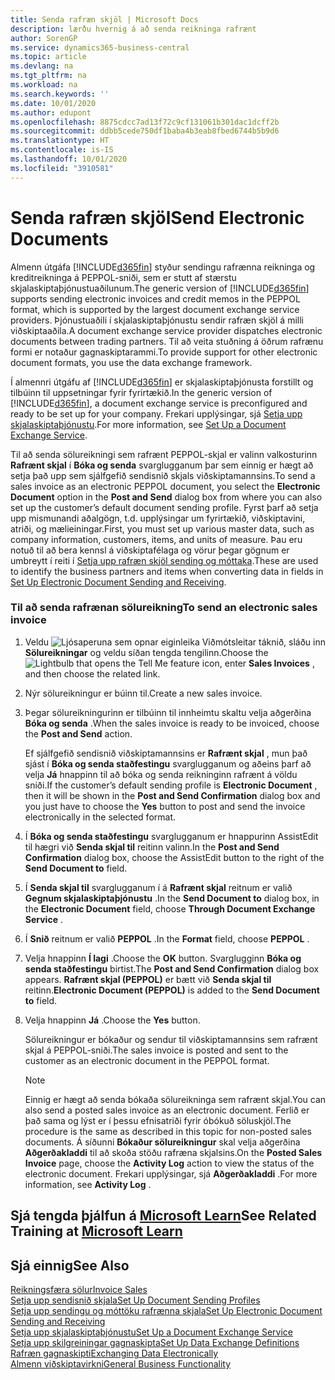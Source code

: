 ```yaml
---
title: Senda rafræn skjöl | Microsoft Docs
description: lærðu hvernig á að senda reikninga rafrænt
author: SorenGP
ms.service: dynamics365-business-central
ms.topic: article
ms.devlang: na
ms.tgt_pltfrm: na
ms.workload: na
ms.search.keywords: ''
ms.date: 10/01/2020
ms.author: edupont
ms.openlocfilehash: 8875cdcc7ad13f72c9cf131061b301dac1dcff2b
ms.sourcegitcommit: ddbb5cede750df1baba4b3eab8fbed6744b5b9d6
ms.translationtype: HT
ms.contentlocale: is-IS
ms.lasthandoff: 10/01/2020
ms.locfileid: "3910581"
---
```

# <a name="send-electronic-documents"></a><span data-ttu-id="6ee1b-103">Senda rafræn skjöl</span><span class="sxs-lookup"><span data-stu-id="6ee1b-103">Send Electronic Documents</span></span>
<span data-ttu-id="6ee1b-104">Almenn útgáfa [!INCLUDE[d365fin](includes/d365fin_md.md)] styður sendingu rafrænna reikninga og kreditreikninga á PEPPOL-sniði, sem er stutt af stærstu skjalaskiptaþjónustuaðilunum.</span><span class="sxs-lookup"><span data-stu-id="6ee1b-104">The generic version of [!INCLUDE[d365fin](includes/d365fin_md.md)] supports sending electronic invoices and credit memos in the PEPPOL format, which is supported by the largest document exchange service providers.</span></span> <span data-ttu-id="6ee1b-105">Þjónustuaðili í skjalaskiptaþjónustu sendir rafræn skjöl á milli viðskiptaaðila.</span><span class="sxs-lookup"><span data-stu-id="6ee1b-105">A document exchange service provider dispatches electronic documents between trading partners.</span></span> <span data-ttu-id="6ee1b-106">Til að veita stuðning á öðrum rafrænu formi er notaður gagnaskiptarammi.</span><span class="sxs-lookup"><span data-stu-id="6ee1b-106">To provide support for other electronic document formats, you use the data exchange framework.</span></span>  

 <span data-ttu-id="6ee1b-107">Í almennri útgáfu af [!INCLUDE[d365fin](includes/d365fin_md.md)] er skjalaskiptaþjónusta forstillt og tilbúinn til uppsetningar fyrir fyrirtækið.</span><span class="sxs-lookup"><span data-stu-id="6ee1b-107">In the generic version of [!INCLUDE[d365fin](includes/d365fin_md.md)], a document exchange service is preconfigured and ready to be set up for your company.</span></span> <span data-ttu-id="6ee1b-108">Frekari upplýsingar, sjá [Setja upp skjalaskiptaþjónustu](across-how-to-set-up-a-document-exchange-service.md).</span><span class="sxs-lookup"><span data-stu-id="6ee1b-108">For more information, see [Set Up a Document Exchange Service](across-how-to-set-up-a-document-exchange-service.md).</span></span>  

 <span data-ttu-id="6ee1b-109">Til að senda sölureikningi sem rafrænt PEPPOL-skjal er valinn valkosturinn **Rafrænt skjal** í **Bóka og senda** svarglugganum þar sem einnig er hægt að setja það upp sem sjálfgefið sendisnið skjals viðskiptamannsins.</span><span class="sxs-lookup"><span data-stu-id="6ee1b-109">To send a sales invoice as an electronic PEPPOL document, you select the **Electronic Document** option in the **Post and Send** dialog box from where you can also set up the customer’s default document sending profile.</span></span> <span data-ttu-id="6ee1b-110">Fyrst þarf að setja upp mismunandi aðalgögn, t.d. upplýsingar um fyrirtækið, viðskiptavini, atriði, og mælieiningar.</span><span class="sxs-lookup"><span data-stu-id="6ee1b-110">First, you must set up various master data, such as company information, customers, items, and units of measure.</span></span> <span data-ttu-id="6ee1b-111">Þau eru notuð til að bera kennsl á viðskiptafélaga og vörur þegar gögnum er umbreytt í reiti í [Setja upp rafræn skjöl sending og móttaka](across-how-to-set-up-electronic-document-sending-and-receiving.md).</span><span class="sxs-lookup"><span data-stu-id="6ee1b-111">These are used to identify the business partners and items when converting data in fields in [Set Up Electronic Document Sending and Receiving](across-how-to-set-up-electronic-document-sending-and-receiving.md).</span></span>  

### <a name="to-send-an-electronic-sales-invoice"></a><span data-ttu-id="6ee1b-112">Til að senda rafrænan sölureikning</span><span class="sxs-lookup"><span data-stu-id="6ee1b-112">To send an electronic sales invoice</span></span>  

1.  <span data-ttu-id="6ee1b-113">Veldu ![Ljósaperuna sem opnar eiginleika Viðmótsleitar](media/ui-search/search_small.png "Segðu mér hvað þú vilt gera") táknið, sláðu inn **Sölureikningar** og veldu síðan tengda tengilinn.</span><span class="sxs-lookup"><span data-stu-id="6ee1b-113">Choose the ![Lightbulb that opens the Tell Me feature](media/ui-search/search_small.png "Tell me what you want to do") icon, enter **Sales Invoices** , and then choose the related link.</span></span>  

2.  <span data-ttu-id="6ee1b-114">Nýr sölureikningur er búinn til.</span><span class="sxs-lookup"><span data-stu-id="6ee1b-114">Create a new sales invoice.</span></span>  

3.  <span data-ttu-id="6ee1b-115">Þegar sölureikningurinn er tilbúinn til innheimtu skaltu velja aðgerðina **Bóka og senda** .</span><span class="sxs-lookup"><span data-stu-id="6ee1b-115">When the sales invoice is ready to be invoiced, choose the **Post and Send** action.</span></span>  

     <span data-ttu-id="6ee1b-116">Ef sjálfgefið sendisnið viðskiptamannsins er **Rafrænt skjal** , mun það sjást í **Bóka og senda staðfestingu** svarglugganum og aðeins þarf að velja **Já** hnappinn til að bóka og senda reikninginn rafrænt á völdu sniði.</span><span class="sxs-lookup"><span data-stu-id="6ee1b-116">If the customer’s default sending profile is **Electronic Document** , then it will be shown in the **Post and Send Confirmation** dialog box and you just have to choose the **Yes** button to post and send the invoice electronically in the selected format.</span></span>  

4.  <span data-ttu-id="6ee1b-117">Í **Bóka og senda staðfestingu** svarglugganum er hnappurinn AssistEdit til hægri við **Senda skjal til** reitinn valinn.</span><span class="sxs-lookup"><span data-stu-id="6ee1b-117">In the **Post and Send Confirmation** dialog box, choose the AssistEdit button to the right of the **Send Document to** field.</span></span>  

5.  <span data-ttu-id="6ee1b-118">Í **Senda skjal til** svarglugganum í á **Rafrænt skjal** reitnum er valið **Gegnum skjalaskiptaþjónustu** .</span><span class="sxs-lookup"><span data-stu-id="6ee1b-118">In the **Send Document to** dialog box, in the **Electronic Document** field, choose **Through Document Exchange Service** .</span></span>  

6.  <span data-ttu-id="6ee1b-119">Í **Snið** reitnum er valið **PEPPOL** .</span><span class="sxs-lookup"><span data-stu-id="6ee1b-119">In the **Format** field, choose **PEPPOL** .</span></span>  

7.  <span data-ttu-id="6ee1b-120">Velja hnappinn **Í lagi** .</span><span class="sxs-lookup"><span data-stu-id="6ee1b-120">Choose the **OK** button.</span></span> <span data-ttu-id="6ee1b-121">Svarglugginn **Bóka og senda staðfestingu** birtist.</span><span class="sxs-lookup"><span data-stu-id="6ee1b-121">The **Post and Send Confirmation** dialog box appears.</span></span> <span data-ttu-id="6ee1b-122">**Rafrænt skjal (PEPPOL)** er bætt við **Senda skjal til** reitinn.</span><span class="sxs-lookup"><span data-stu-id="6ee1b-122">**Electronic Document (PEPPOL)** is added to the **Send Document to** field.</span></span>  

8.  <span data-ttu-id="6ee1b-123">Velja hnappinn **Já** .</span><span class="sxs-lookup"><span data-stu-id="6ee1b-123">Choose the **Yes** button.</span></span>  

     <span data-ttu-id="6ee1b-124">Sölureikningur er bókaður og sendur til viðskiptamannsins sem rafrænt skjal á PEPPOL-sniði.</span><span class="sxs-lookup"><span data-stu-id="6ee1b-124">The sales invoice is posted and sent to the customer as an electronic document in the PEPPOL format.</span></span>  

    > [!NOTE]  
    >  <span data-ttu-id="6ee1b-125">Einnig er hægt að senda bókaða sölureikninga sem rafrænt skjal.</span><span class="sxs-lookup"><span data-stu-id="6ee1b-125">You can also send a posted sales invoice as an electronic document.</span></span> <span data-ttu-id="6ee1b-126">Ferlið er það sama og lýst er í þessu efnisatriði fyrir óbókuð söluskjöl.</span><span class="sxs-lookup"><span data-stu-id="6ee1b-126">The procedure is the same as described in this topic for non-posted sales documents.</span></span> <span data-ttu-id="6ee1b-127">Á síðunni **Bókaður sölureikningur** skal velja aðgerðina **Aðgerðakladdi** til að skoða stöðu rafræna skjalsins.</span><span class="sxs-lookup"><span data-stu-id="6ee1b-127">On the **Posted Sales Invoice** page, choose the **Activity Log** action to view the status of the electronic document.</span></span> <span data-ttu-id="6ee1b-128">Frekari upplýsingar, sjá **Aðgerðakladdi** .</span><span class="sxs-lookup"><span data-stu-id="6ee1b-128">For more information, see **Activity Log** .</span></span>  

## <a name="see-related-training-at-microsoft-learn"></a><span data-ttu-id="6ee1b-129">Sjá tengda þjálfun á [Microsoft Learn](/learn/modules/electronic-documents-dynamics-365-business-central/index)</span><span class="sxs-lookup"><span data-stu-id="6ee1b-129">See Related Training at [Microsoft Learn](/learn/modules/electronic-documents-dynamics-365-business-central/index)</span></span>

## <a name="see-also"></a><span data-ttu-id="6ee1b-130">Sjá einnig</span><span class="sxs-lookup"><span data-stu-id="6ee1b-130">See Also</span></span>  
[<span data-ttu-id="6ee1b-131">Reikningsfæra sölur</span><span class="sxs-lookup"><span data-stu-id="6ee1b-131">Invoice Sales</span></span>](sales-how-invoice-sales.md)  
[<span data-ttu-id="6ee1b-132">Setja upp sendisnið skjala</span><span class="sxs-lookup"><span data-stu-id="6ee1b-132">Set Up Document Sending Profiles</span></span>](sales-how-setup-document-send-profiles.md)  
[<span data-ttu-id="6ee1b-133">Setja upp sendingu og móttöku rafrænna skjala</span><span class="sxs-lookup"><span data-stu-id="6ee1b-133">Set Up Electronic Document Sending and Receiving</span></span>](across-how-to-set-up-electronic-document-sending-and-receiving.md)  
[<span data-ttu-id="6ee1b-134">Setja upp skjalaskiptaþjónustu</span><span class="sxs-lookup"><span data-stu-id="6ee1b-134">Set Up a Document Exchange Service</span></span>](across-how-to-set-up-a-document-exchange-service.md)  
[<span data-ttu-id="6ee1b-135">Setja upp skilgreiningar gagnaskipta</span><span class="sxs-lookup"><span data-stu-id="6ee1b-135">Set Up Data Exchange Definitions</span></span>](across-how-to-set-up-data-exchange-definitions.md)  
[<span data-ttu-id="6ee1b-136">Rafræn gagnaskipti</span><span class="sxs-lookup"><span data-stu-id="6ee1b-136">Exchanging Data Electronically</span></span>](across-data-exchange.md)  
[<span data-ttu-id="6ee1b-137">Almenn viðskiptavirkni</span><span class="sxs-lookup"><span data-stu-id="6ee1b-137">General Business Functionality</span></span>](ui-across-business-areas.md)  
